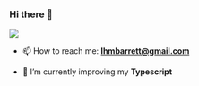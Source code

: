 ### Hi there 👋

<img align="center" src="https://github-readme-stats.vercel.app/api?username=NCLBar" />


- 📫 How to reach me: **lhmbarrett@gmail.com**

- 🌱 I’m currently improving my **Typescript**
